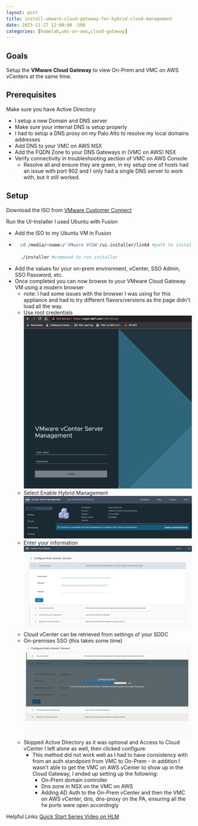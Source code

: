 ```yaml
---
layout: post
title: install-vmware-cloud-gateway-for-hybrid-cloud-management
date: 2023-11-27 12:00:00 -500
categories: [homelab,vmc-on-aws,cloud-gateway]
---
```


## Goals

Setup the **VMware Cloud Gateway** to view On-Prem and VMC on AWS vCenters at the same time.

## Prerequisites

Make sure you have Active Directory
- I setup a new Domain and DNS server
- Make sure your internal DNS is setup properly
- I had to setup a DNS proxy on my Palo Alto to resolve my local domains addresses 
- Add DNS to your VMC on AWS NSX
- Add the FQDN Zone to your DNS Gateways in (VMC on AWS) NSX
- Verify connectivity in troubleshooting section of VMC on AWS Console
    - Resolve all and ensure they are green, in my setup one of hosts had an issue with port 902 and I only had a single DNS server to work with, but it still worked. 

## Setup

Download the ISO from [VMware Customer Connect](https://customerconnect.vmware.com/home)

Run the UI-Installer
I used Ubuntu with Fusion
- Add the ISO to my Ubuntu VM in Fusion
- ```sh
    cd /media/<name>/'VMware VCGW'/ui-installer/lin64 #path to install

    ./installer #command to run installer
    ```
- Add the values for your on-prem environment, vCenter, SSO Admin, SSO Password, etc.
- Once completed you can now browse to your VMware Cloud Gateway VM using a modern browser
    - note: I had some issues with the browser I was using for this appliance and had to try different flavors/versions as the page didn't load all the way.
    - Use root credentials ![Login Page](/assets/images/vcgw-hlm-01.png) 
    - Select Enable Hybrid Management ![HLM enable](/assets/images/vcgw-hlm-02.png)
    - Enter your information ![variables](/assets/images/vcgw-hlm-04.png)
    - Cloud vCenter can be retrieved from settings of your SDDC
    - On-premises SSO (this takes some time) ![on-prem](/assets/images/vcgw-hlm-05.png)
    - Skipped Active Directory as it was optional and Access to Cloud vCenter I left alone as well, then clicked configure.
        - This method did not work well as I had to have consistency with from an auth standpoint from VMC to On-Prem - in addition I wasn't able to get the VMC on AWS vCenter to show up in the Cloud Gateway, I ended up setting up the following:
            - On-Prem domain controller
            - Dns zone in NSX on the VMC on AWS
            - Adding AD Auth to the On-Prem vCenter and then the VMC on AWS vCenter, dns, dns-proxy on the PA, ensuring all the fw ports were open accordingly 

Helpful Links
[Quick Start Series Video on HLM](https://www.youtube.com/watch?v=P5uHzqa4n44
)